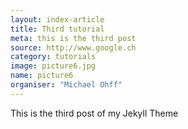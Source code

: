 ```yaml
---
layout: index-article
title: Third tutorial
meta: this is the third post
source: http://www.google.ch
category: tutorials
image: picture6.jpg
name: picture6
organiser: "Michael Ohff"
---
```


This is the third post of my Jekyll Theme